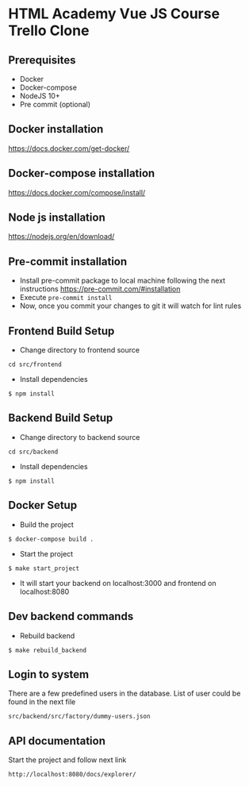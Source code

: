 # HTML Academy Vue JS Course Trello Clone

## Prerequisites
- Docker
- Docker-compose
- NodeJS 10+
- Pre commit (optional)

## Docker installation
https://docs.docker.com/get-docker/

## Docker-compose installation
https://docs.docker.com/compose/install/

## Node js installation
https://nodejs.org/en/download/

## Pre-commit installation

- Install pre-commit package to local machine following the next instructions https://pre-commit.com/#installation
- Execute `pre-commit install`
- Now, once you commit your changes to git it will watch for lint rules

## Frontend Build Setup

- Change directory to frontend source

`cd src/frontend`

- Install dependencies

`$ npm install`

## Backend Build Setup

- Change directory to backend source

`cd src/backend`

- Install dependencies

`$ npm install`

## Docker Setup

- Build the project

`$ docker-compose build .`

- Start the project

`$ make start_project`

- It will start your backend on localhost:3000 and frontend on localhost:8080

## Dev backend commands

- Rebuild backend

`$ make rebuild_backend`

## Login to system

There are a few predefined users in the database.
List of user could be found in the next file
```
src/backend/src/factory/dummy-users.json
```

## API documentation
Start the project and follow next link

```
http://localhost:8080/docs/explorer/
```
